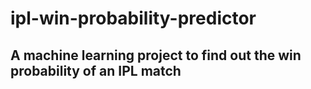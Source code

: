 # ipl-win-probability-predictor
## A machine learning project to find out the win probability of an IPL match
